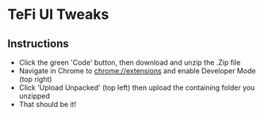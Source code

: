 # TeFi UI Tweaks
## Instructions

- Click the green 'Code' button, then download and unzip the .Zip file
- Navigate in Chrome to [chrome://extensions](chrome://extensions) and enable Developer Mode (top right)
- Click 'Upload Unpacked' (top left) then upload the containing folder you unzipped
- That should be it!
